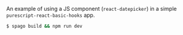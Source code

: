An example of using a JS component (`react-datepicker`) in a simple `purescript-react-basic-hooks` app.

```sh
$ spago build && npm run dev
```
